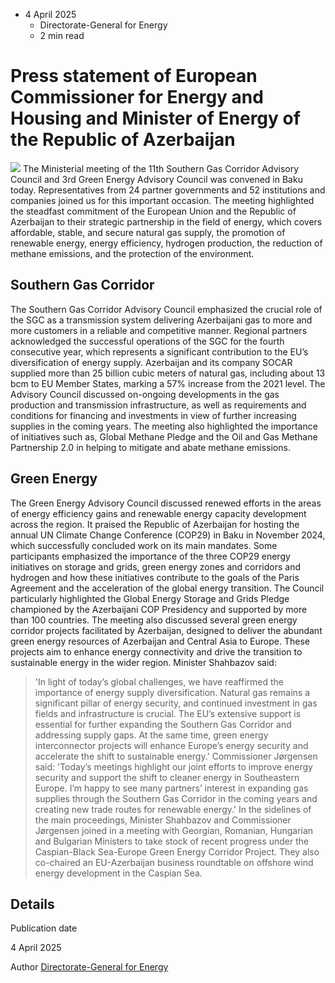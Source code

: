 * 4 April 2025
  * Directorate-General for Energy
  * 2 min read


# Press statement of European Commissioner for Energy and Housing and Minister of Energy of the Republic of Azerbaijan 
![](https://energy.ec.europa.eu/sites/default/files/styles/oe_theme_medium_no_crop/public/2025-04/Gnrxf_1XcAAQSRM_Baku2.jpg?itok=MlsoUPXp)
The Ministerial meeting of the 11th Southern Gas Corridor Advisory Council and 3rd Green Energy Advisory Council was convened in Baku today. Representatives from 24 partner governments and 52 institutions and companies joined us for this important occasion. 
The meeting highlighted the steadfast commitment of the European Union and the Republic of Azerbaijan to their strategic partnership in the field of energy, which covers affordable, stable, and secure natural gas supply, the promotion of renewable energy, energy efficiency, hydrogen production, the reduction of methane emissions, and the protection of the environment. 
## Southern Gas Corridor
The Southern Gas Corridor Advisory Council emphasized the crucial role of the SGC as a transmission system delivering Azerbaijani gas to more and more customers in a reliable and competitive manner. Regional partners acknowledged the successful operations of the SGC for the fourth consecutive year, which represents a significant contribution to the EU’s diversification of energy supply. Azerbaijan and its company SOCAR supplied more than 25 billion cubic meters of natural gas, including about 13 bcm to EU Member States, marking a 57% increase from the 2021 level. The Advisory Council discussed on-ongoing developments in the gas production and transmission infrastructure, as well as requirements and conditions for financing and investments in view of further increasing supplies in the coming years. The meeting also highlighted the importance of initiatives such as, Global Methane Pledge and the Oil and Gas Methane Partnership 2.0 in helping to mitigate and abate methane emissions.
## Green Energy 
The Green Energy Advisory Council discussed renewed efforts in the areas of energy efficiency gains and renewable energy capacity development across the region. It praised the Republic of Azerbaijan for hosting the annual UN Climate Change Conference (COP29) in Baku in November 2024, which successfully concluded work on its main mandates. Some participants emphasized the importance of the three COP29 energy initiatives on storage and grids, green energy zones and corridors and hydrogen and how these initiatives contribute to the goals of the Paris Agreement and the acceleration of the global energy transition. The Council particularly highlighted the Global Energy Storage and Grids Pledge championed by the Azerbaijani COP Presidency and supported by more than 100 countries. 
The meeting also discussed several green energy corridor projects facilitated by Azerbaijan, designed to deliver the abundant green energy resources of Azerbaijan and Central Asia to Europe. These projects aim to enhance energy connectivity and drive the transition to sustainable energy in the wider region.
Minister Shahbazov said:
> 'In light of today’s global challenges, we have reaffirmed the importance of energy supply diversification. Natural gas remains a significant pillar of energy security, and continued investment in gas fields and infrastructure is crucial. The EU’s extensive support is essential for further expanding the Southern Gas Corridor and addressing supply gaps. At the same time, green energy interconnector projects will enhance Europe’s energy security and accelerate the shift to sustainable energy.' 
Commissioner Jørgensen said:
> 'Today’s meetings highlight our joint efforts to improve energy security and support the shift to cleaner energy in Southeastern Europe. I’m happy to see many partners’ interest in expanding gas supplies through the Southern Gas Corridor in the coming years and creating new trade routes for renewable energy.'
In the sidelines of the main proceedings, Minister Shahbazov and Commissioner Jørgensen joined in a meeting with Georgian, Romanian, Hungarian and Bulgarian Ministers to take stock of recent progress under the Caspian-Black Sea-Europe Green Energy Corridor Project. They also co-chaired an EU-Azerbaijan business roundtable on offshore wind energy development in the Caspian Sea. 
## Details 

Publication date
    
4 April 2025 

Author
    [Directorate-General for Energy](https://commission.europa.eu/about/departments-and-executive-agencies/energy_en)